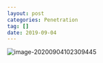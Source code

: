```yaml
---
layout: post
categories: Penetration
tag: []
date: 2019-09-04
---
```






![image-20200904102309445](https://tva1.sinaimg.cn/large/007S8ZIlgy1gieen7xqwlj30ps0gogo2.jpg)